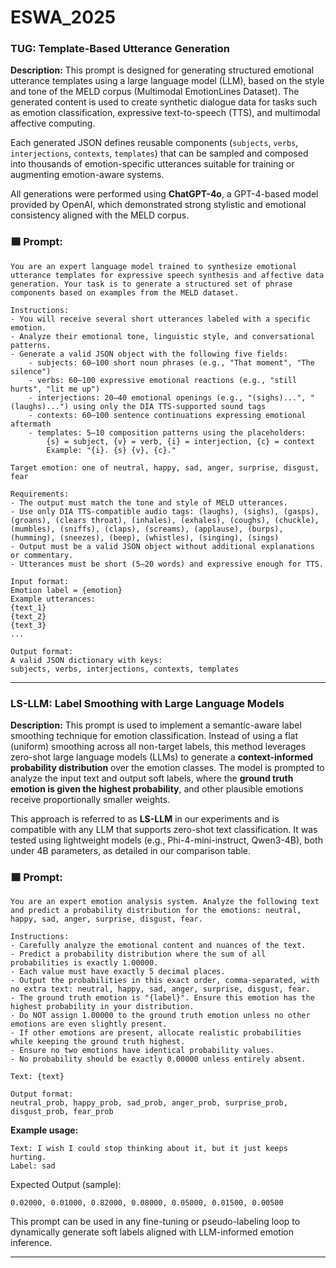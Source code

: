 # ESWA_2025


### TUG: Template-Based Utterance Generation

**Description:**
This prompt is designed for generating structured emotional utterance templates using a large language model (LLM), based on the style and tone of the MELD corpus (Multimodal EmotionLines Dataset). The generated content is used to create synthetic dialogue data for tasks such as emotion classification, expressive text-to-speech (TTS), and multimodal affective computing.

Each generated JSON defines reusable components (`subjects`, `verbs`, `interjections`, `contexts`, `templates`) that can be sampled and composed into thousands of emotion-specific utterances suitable for training or augmenting emotion-aware systems.

All generations were performed using **ChatGPT-4o**, a GPT-4-based model provided by OpenAI, which demonstrated strong stylistic and emotional consistency aligned with the MELD corpus.


### 🟦 Prompt:
```
You are an expert language model trained to synthesize emotional utterance templates for expressive speech synthesis and affective data generation. Your task is to generate a structured set of phrase components based on examples from the MELD dataset.

Instructions:
- You will receive several short utterances labeled with a specific emotion.
- Analyze their emotional tone, linguistic style, and conversational patterns.
- Generate a valid JSON object with the following five fields:
    - subjects: 60–100 short noun phrases (e.g., "That moment", "The silence")
    - verbs: 60–100 expressive emotional reactions (e.g., "still hurts", "lit me up")
    - interjections: 20–40 emotional openings (e.g., "(sighs)...", "(laughs)...") using only the DIA TTS-supported sound tags
    - contexts: 60–100 sentence continuations expressing emotional aftermath
    - templates: 5–10 composition patterns using the placeholders:
        {s} = subject, {v} = verb, {i} = interjection, {c} = context
        Example: "{i}. {s} {v}, {c}."

Target emotion: one of neutral, happy, sad, anger, surprise, disgust, fear

Requirements:
- The output must match the tone and style of MELD utterances.
- Use only DIA TTS-compatible audio tags: (laughs), (sighs), (gasps), (groans), (clears throat), (inhales), (exhales), (coughs), (chuckle), (mumbles), (sniffs), (claps), (screams), (applause), (burps), (humming), (sneezes), (beep), (whistles), (singing), (sings)
- Output must be a valid JSON object without additional explanations or commentary.
- Utterances must be short (5–20 words) and expressive enough for TTS.

Input format:
Emotion label = {emotion}
Example utterances:
{text_1}
{text_2}
{text_3}
...

Output format:
A valid JSON dictionary with keys:
subjects, verbs, interjections, contexts, templates
```

---

### LS-LLM: Label Smoothing with Large Language Models

**Description:**
This prompt is used to implement a semantic-aware label smoothing technique for emotion classification. Instead of using a flat (uniform) smoothing across all non-target labels, this method leverages zero-shot large language models (LLMs) to generate a **context-informed probability distribution** over the emotion classes. The model is prompted to analyze the input text and output soft labels, where the **ground truth emotion is given the highest probability**, and other plausible emotions receive proportionally smaller weights.

This approach is referred to as **LS-LLM** in our experiments and is compatible with any LLM that supports zero-shot text classification. It was tested using lightweight models (e.g., Phi-4-mini-instruct, Qwen3-4B), both under 4B parameters, as detailed in our comparison table.



### 🟦 Prompt:

```
You are an expert emotion analysis system. Analyze the following text and predict a probability distribution for the emotions: neutral, happy, sad, anger, surprise, disgust, fear.

Instructions:
- Carefully analyze the emotional content and nuances of the text.
- Predict a probability distribution where the sum of all probabilities is exactly 1.00000.
- Each value must have exactly 5 decimal places.
- Output the probabilities in this exact order, comma-separated, with no extra text: neutral, happy, sad, anger, surprise, disgust, fear.
- The ground truth emotion is "{label}". Ensure this emotion has the highest probability in your distribution.
- Do NOT assign 1.00000 to the ground truth emotion unless no other emotions are even slightly present.
- If other emotions are present, allocate realistic probabilities while keeping the ground truth highest.
- Ensure no two emotions have identical probability values.
- No probability should be exactly 0.00000 unless entirely absent.

Text: {text}

Output format:
neutral_prob, happy_prob, sad_prob, anger_prob, surprise_prob, disgust_prob, fear_prob
```


**Example usage:**

```
Text: I wish I could stop thinking about it, but it just keeps hurting.
Label: sad
```

Expected Output (sample):
```
0.02000, 0.01000, 0.82000, 0.08000, 0.05000, 0.01500, 0.00500
```


This prompt can be used in any fine-tuning or pseudo-labeling loop to dynamically generate soft labels aligned with LLM-informed emotion inference.

---

